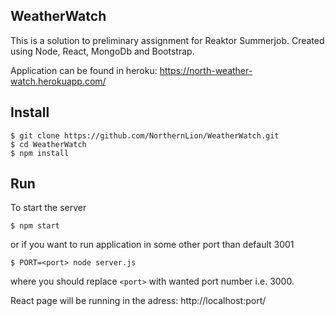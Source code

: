 ## WeatherWatch

This is a solution to preliminary assignment for Reaktor Summerjob.
Created using Node, React, MongoDb and Bootstrap.

Application can be found in heroku: https://north-weather-watch.herokuapp.com/

## Install

```
$ git clone https://github.com/NorthernLion/WeatherWatch.git
$ cd WeatherWatch
$ npm install
```

## Run

To start the server

```
$ npm start
```

or if you want to run application in some other port than default 3001

```
$ PORT=<port> node server.js
```

where you should replace `<port>` with wanted port number i.e. 3000.

React page will be running in the adress: http://localhost:port/
